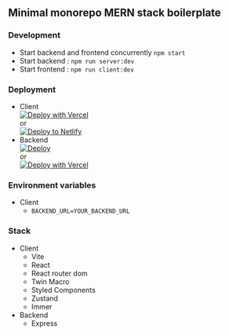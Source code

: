 ## Minimal monorepo MERN stack boilerplate

### Development 
  - Start backend and frontend concurrently ```npm start```
  - Start backend : ```npm run server:dev```
  - Start frontend : ```npm run client:dev```

### Deployment
  - Client\
     [![Deploy with Vercel](https://vercel.com/button)](https://vercel.com/new/clone?repository-url=https%3A%2F%2Fgithub.com%2Fdominggo1999%2Fmern-monorepo%2Ftree%2Fmaster%2Fclient&env=VITE_APP_BACKEND_URL)\
     or\
     [![Deploy to Netlify](https://www.netlify.com/img/deploy/button.svg)](https://app.netlify.com/start/deploy?repository=https://github.com/dominggo1999/mern-monorepo) 
  - Backend\
    [![Deploy](https://www.herokucdn.com/deploy/button.svg)](https://heroku.com/deploy?template=https://github.com/dominggo1999/mern-monorepo)\
    or\
    [![Deploy with Vercel](https://vercel.com/button)](https://vercel.com/new/clone?repository-url=https%3A%2F%2Fgithub.com%2Fdominggo1999%2Fmern-monorepo%2Ftree%2Fmaster%2Fapi)   

### Environment variables
- Client 
  - ```BACKEND_URL=YOUR_BACKEND_URL```

### Stack
  - Client 
    - Vite
    - React 
    - React router dom
    - Twin Macro
    - Styled Components
    - Zustand
    - Immer
  - Backend
    - Express
